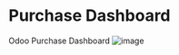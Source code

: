 # Purchase Dashboard
Odoo Purchase Dashboard
![image](https://user-images.githubusercontent.com/23382751/226267761-6707da6f-d3b7-45f5-b1f4-1b5a350f828e.png)
